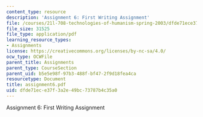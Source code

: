 ```yaml
---
content_type: resource
description: 'Assignment 6: First Writing Assignment'
file: /courses/21l-708-technologies-of-humanism-spring-2003/dfde71ece37f3a2e49bc73787b4c35a0_assignment6.pdf
file_size: 31525
file_type: application/pdf
learning_resource_types:
- Assignments
license: https://creativecommons.org/licenses/by-nc-sa/4.0/
ocw_type: OCWFile
parent_title: Assignments
parent_type: CourseSection
parent_uid: b5e5e98f-97b3-488f-bf47-2f9d18fea4ca
resourcetype: Document
title: assignment6.pdf
uid: dfde71ec-e37f-3a2e-49bc-73787b4c35a0
---
```

Assignment 6: First Writing Assignment